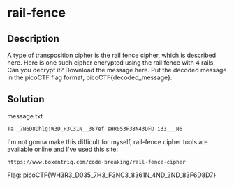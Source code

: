 # rail-fence
## Description
A type of transposition cipher is the rail fence cipher, which is described here. Here is one such cipher encrypted using the rail fence with 4 rails. Can you decrypt it?
Download the message here.
Put the decoded message in the picoCTF flag format, picoCTF{decoded_message}.
## Solution
message.txt
```
Ta _7N6D8Dhlg:W3D_H3C31N__387ef sHR053F38N43DFD i33___N6
```
I'm not gonna make this difficult for myself, rail-fence cipher tools are available online and I've used this site:
```
https://www.boxentriq.com/code-breaking/rail-fence-cipher
```
Flag: picoCTF{WH3R3_D035_7H3_F3NC3_8361N_4ND_3ND_83F6D8D7}
